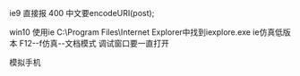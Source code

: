 



ie9 直接报 400 
中文要encodeURI(post);

win10 使用ie
C:\Program Files\Internet Explorer中找到iexplore.exe
ie仿真低版本
F12--f仿真--文档模式
调试窗口要一直打开




模拟手机 